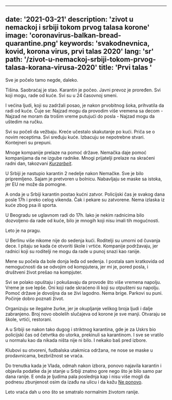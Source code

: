 ---
date: '2021-03-21'
description: 'zivot u nemackoj i srbiji tokom prvog talasa korone'
image: 'coronavirus-balkan-bread-quarantine.png'
keywords: 'svakodnevnica, kovid, korona virus, prvi talas 2020'
lang: 'sr'
path: '/zivot-u-nemackoj-srbiji-tokom-prvog-talasa-korana-virusa-2020'
title: 'Prvi talas '
------

Sve je počelo tamo negde, daleko.

Tišina. Saobraćaj je stao. Karantin je počeo. Javni prevoz je proređen. Svi koji mogu, rade od kuće. Svi su u 24 časovnoj smeni.

I većina ljudi, koji su zadržali posao, je nakon prvobitnog šoka, prihvatila da radi od kuće. Čuje se: Najzad mogu da provodim više vremena sa decom - Najzad ne moram da trošim vreme putujući do posla - Najzad mogu da uštedim na ručku.

Svi su počeli da vežbaju. Kreće učestalo skakutanje po kući. Priča se o novim receptima. Svi sređuju kuće. Izbacuju se nepotrebne stvari. Kontejneri su prepuni.

Mnoge kompanije prelaze na pomoć države. Nemačka daje pomoć kompanijama da ne izgube radnike. Mnogi prijatelji prelaze na skraćeni radni dan, takozvani <a href="https://nemackikutak.com/kako-nemacka-stiti-radna-mesta-u-vreme-krize-kurzarbeit/" rel="noreferer noopener" target="_blank"><i>Kurzarbeit</i></a>.

U Srbiji je nastupio karantin 2 nedelje nakon Nemačke. Sve je bilo pripremljeno. Sajam je pretvoren u bolnicu. Nabavljaju se maske sa istoka, jer EU ne može da pomogne.

A onda je u Srbiji karantin postao kućni zatvor. Policijski čas je svakog dana posle 17h i preko celog vikenda. Čak i pekare su zatvorene. Nema izlaska iz kuće zbog psa ili sporta.

U Beogradu se uglavnom radi do 17h. Iako je nekim radnicima bilo dozvoljeno da rade od kuće, bilo je mnogih koji nisu imali tih mogućnosti.

Leto je na pragu.

U Berlinu više nikome nije do sedenja kući. Roditelji su umorni od čuvanja dece. I pitaju se kada će otvoriti škole i vrtiće. Kompanije podržavaju, jer radnici koji su roditelji ne mogu da rade u punoj snazi kao ranije.

Mene su počela da bole donja leđa od sedenja. I postala sam kratkovida od nemogućnosti da se odvojim od kompjutera, jer mi je, pored posla, i društveni život prešao na kompjuter.

Svi se polako opuštaju i pokušavaju da provode što više vremena napolju. Vreme je sve lepše.
Oni koji rade skraćeno ili koji su otpušteni su napolju. Pomoć države je dovoljna da se živi lagodno. Nema brige. Parkovi su puni. Počinje dobro poznati život.

Organizuju se ilegalne žurke, jer je okupljanje velikog broja ljudi i dalje zabranjeno. Broj novo obolelih slučajeva od korone je sve manji. Otvaraju se škole, vrtići, restorani.

A u Srbiji se nakon tako dugog i striktnog karantina, gde je za Uskrs bio policijski čas od četvrtka do utorka, prekinuli sa karantinom. I sve se vratilo u normalu kao da nikada ništa nije ni bilo. I nekako baš pred izbore.

Klubovi su otvoreni, fudbalska utakmica održana, ne nose se maske u prodavnicama, bezbrižnost se vraća.

Do trenutka kada je Vlada, odmah nakon izbora, ponovo najavila karantin i objavila podatke da je stanje u Srbiji znatno gore nego što je bilo samo par dana ranije. E onda je ljudima pala poslednja kap i nisu više mogli da podnesu zbunjenost osim da izađu na ulicu i da kažu <a href="https://www.bbc.com/news/world-europe-53332225" rel="noreferer noopener" target="_blank">Ne ponovo</a>.

Leto vraća dah u ono što se smatralo normalnim životom ranije.

